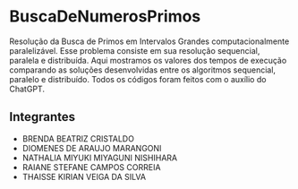 # BuscaDeNumerosPrimos
Resolução da Busca de Primos em Intervalos Grandes computacionalmente paralelizável. Esse problema consiste em sua resolução sequencial, paralela e distribuída. Aqui mostramos os valores dos tempos de execução comparando as soluções desenvolvidas entre os algoritmos sequencial, paralelo e distribuído. Todos os códigos foram feitos com o auxílio do ChatGPT.

## Integrantes
- BRENDA BEATRIZ CRISTALDO
- DIOMENES DE ARAUJO MARANGONI
- NATHALIA MIYUKI MIYAGUNI NISHIHARA
- RAIANE STEFANE CAMPOS CORREIA
- THAISSE KIRIAN VEIGA DA SILVA
